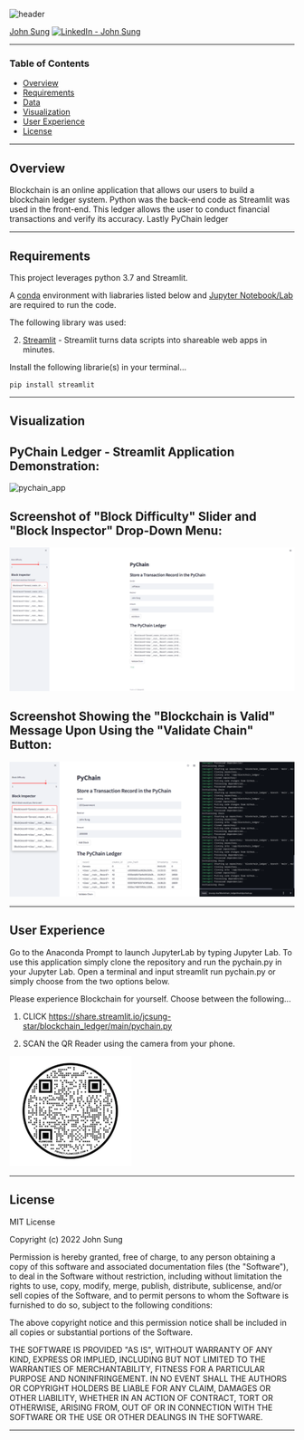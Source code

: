 ![header](https://capsule-render.vercel.app/api?type=waving&color=gradient&width=1000&height=200&section=header&text=Blockchain%20Ledger%20&fontSize=30&fontColor=black)

<!-- header is made with: https://github.com/kyechan99/capsule-render -->

[John Sung](https://linkedin.com/in/john-sung-3675569) [<img src="https://cdn2.auth0.com/docs/media/connections/linkedin.png" alt="LinkedIn -  John Sung" width=15/>](https://linkedin.com/in/john-sung-3675569/)
                                 

---

### Table of Contents

* [Overview](#overview)
* [Requirements](#requirements)
* [Data](#data)
* [Visualization](#visualization)
* [User Experience](#user-experience)
* [License](#license)  

---

## Overview

Blockchain is an online application that allows our users to build a blockchain ledger system. Python was the back-end code as Streamlit was used in the front-end. This ledger allows the user to conduct financial transactions and verify its accuracy. Lastly PyChain ledger

---

## Requirements


This project leverages python 3.7 and Streamlit.

A [conda](https://docs.conda.io/en/latest/) environment with liabraries listed below and [Jupyter Notebook/Lab](https://jupyter.org/) are required to run the code.

The following library was used:

2. [Streamlit](https://streamlit.io/) - Streamlit turns data scripts into shareable web apps in minutes.


Install the following librarie(s) in your terminal...

    pip install streamlit
 
---

## Visualization

## PyChain Ledger - Streamlit Application Demonstration:
![pychain_app](images/pychain_application.GIF)

## Screenshot of "Block Difficulty" Slider and "Block Inspector" Drop-Down Menu:
![block_inspector](images/block_inspector.PNG)

## Screenshot Showing the "Blockchain is Valid" Message Upon Using the "Validate Chain" Button:
![blockchain_is_valid](images/validate_blockchain.PNG)

---

## User Experience

Go to the Anaconda Prompt to launch JupyterLab by typing Jupyter Lab. To use this application simply clone the repository and run the pychain.py in your Jupyter Lab. Open a terminal and input streamlit run pychain.py or simply choose from the two options below.

Please experience Blockchain for yourself. Choose between the following... 

1) CLICK https://share.streamlit.io/jcsung-star/blockchain_ledger/main/pychain.py

2) SCAN the QR Reader using the camera from your phone. 

![QR_Code](images/qr_code.PNG)


---

## License

MIT License

Copyright (c) 2022 John Sung

Permission is hereby granted, free of charge, to any person obtaining a copy
of this software and associated documentation files (the "Software"), to deal
in the Software without restriction, including without limitation the rights
to use, copy, modify, merge, publish, distribute, sublicense, and/or sell
copies of the Software, and to permit persons to whom the Software is
furnished to do so, subject to the following conditions:

The above copyright notice and this permission notice shall be included in all
copies or substantial portions of the Software.

THE SOFTWARE IS PROVIDED "AS IS", WITHOUT WARRANTY OF ANY KIND, EXPRESS OR
IMPLIED, INCLUDING BUT NOT LIMITED TO THE WARRANTIES OF MERCHANTABILITY,
FITNESS FOR A PARTICULAR PURPOSE AND NONINFRINGEMENT. IN NO EVENT SHALL THE
AUTHORS OR COPYRIGHT HOLDERS BE LIABLE FOR ANY CLAIM, DAMAGES OR OTHER
LIABILITY, WHETHER IN AN ACTION OF CONTRACT, TORT OR OTHERWISE, ARISING FROM,
OUT OF OR IN CONNECTION WITH THE SOFTWARE OR THE USE OR OTHER DEALINGS IN THE
SOFTWARE.

---

